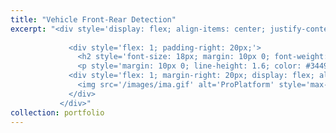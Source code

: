 ```yaml
---
title: "Vehicle Front-Rear Detection"
excerpt: "<div style='display: flex; align-items: center; justify-content: space-between; font-size: 14px; background: linear-gradient(135deg, #f5f7fa, #c3cfe2); padding: 20px; border-radius: 12px; box-shadow: 0 8px 16px rgba(0, 0, 0, 0.2);'>  
               
             <div style='flex: 1; padding-right: 20px;'>  
               <h2 style='font-size: 18px; margin: 10px 0; font-weight: bold; color: #2c3e50; text-transform: uppercase; letter-spacing: 1px;'>Description</h2>  
               <p style='margin: 10px 0; line-height: 1.6; color: #34495e; font-size: 14px;'Developed a YOLO(v1)-based detection model to classify the front and rear sides of various vehicles using a fully custom dataset. The dataset comprised 250 images captured via mobile phone, annotated using third-party software. An 80/20 train-test split was used. The project utilized Python 3, TensorFlow 1.0, NumPy, and OpenCV 3 as core dependencies.</p>       
             <div style='flex: 1; margin-right: 20px; display: flex; align-items: center; justify-content: center; overflow: hidden;'>
               <img src='/images/ima.gif' alt='ProPlatform' style='max-width: 100%; border-radius: 12px; box-shadow: 0 8px 16px rgba(0, 0, 0, 0.2); transition: transform 0.3s ease;'>
             </div>
           </div>"  
collection: portfolio  
---
```


